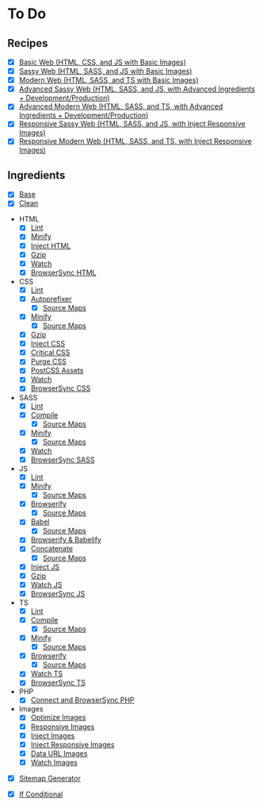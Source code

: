 To Do
================================================================================

Recipes
--------------------------------------------------------------------------------

- [x] [Basic Web (HTML, CSS, and JS with Basic Images)](https://github.com/itrusler/gulp-recipes-es6/issues/142)
- [x] [Sassy Web (HTML, SASS, and JS with Basic Images)](https://github.com/itrusler/gulp-recipes-es6/issues/144)
- [x] [Modern Web (HTML, SASS, and TS with Basic Images)](https://github.com/itrusler/gulp-recipes-es6/issues/146)
- [x] [Advanced Sassy Web (HTML, SASS, and JS, with Advanced Ingredients + Development/Production)](https://github.com/itrusler/gulp-recipes-es6/issues/160)
- [x] [Advanced Modern Web (HTML, SASS, and TS, with Advanced Ingredients + Development/Production)](https://github.com/itrusler/gulp-recipes-es6/issues/164)
- [x] [Responsive Sassy Web (HTML, SASS, and JS, with Inject Responsive Images)](https://github.com/itrusler/gulp-recipes-es6/issues/180)
- [x] [Responsive Modern Web (HTML, SASS, and TS, with Inject Responsive Images)](https://github.com/itrusler/gulp-recipes-es6/issues/196)

Ingredients
--------------------------------------------------------------------------------

- [x] [Base](https://github.com/itrusler/gulp-recipes-es6/issues/3)
- [x] [Clean](https://github.com/itrusler/gulp-recipes-es6/issues/5)
- HTML
	- [x] [Lint](https://github.com/itrusler/gulp-recipes-es6/issues/7)
	- [x] [Minify](https://github.com/itrusler/gulp-recipes-es6/issues/9)
	- [x] [Inject HTML](https://github.com/itrusler/gulp-recipes-es6/issues/115)
	- [x] [Gzip](https://github.com/itrusler/gulp-recipes-es6/issues/97)
	- [x] [Watch](https://github.com/itrusler/gulp-recipes-es6/issues/10)
	- [x] [BrowserSync HTML](https://github.com/itrusler/gulp-recipes-es6/issues/11)
- CSS
	- [x] [Lint](https://github.com/itrusler/gulp-recipes-es6/issues/15)
	- [x] [Autoprefixer](https://github.com/itrusler/gulp-recipes-es6/issues/16)
		- [x] [Source Maps](https://github.com/itrusler/gulp-recipes-es6/issues/17)
	- [x] [Minify](https://github.com/itrusler/gulp-recipes-es6/issues/18)
		- [x] [Source Maps](https://github.com/itrusler/gulp-recipes-es6/issues/19)
	- [x] [Gzip](https://github.com/itrusler/gulp-recipes-es6/issues/99)
	- [x] [Inject CSS](https://github.com/itrusler/gulp-recipes-es6/issues/21)
	- [x] [Critical CSS](https://github.com/itrusler/gulp-recipes-es6/issues/105)
	- [x] [Purge CSS](https://github.com/itrusler/gulp-recipes-es6/issues/22)
	- [x] [PostCSS Assets](https://github.com/itrusler/gulp-recipes-es6/issues/109)
	- [x] [Watch](https://github.com/itrusler/gulp-recipes-es6/issues/20)
	- [x] [BrowserSync CSS](https://github.com/itrusler/gulp-recipes-es6/issues/23)
- SASS
	- [x] [Lint](https://github.com/itrusler/gulp-recipes-es6/issues/35)
	- [x] [Compile](https://github.com/itrusler/gulp-recipes-es6/issues/36)
		- [x] [Source Maps](https://github.com/itrusler/gulp-recipes-es6/issues/37)
	- [x] [Minify](https://github.com/itrusler/gulp-recipes-es6/issues/38)
		- [x] [Source Maps](https://github.com/itrusler/gulp-recipes-es6/issues/39)
	- [x] [Watch](https://github.com/itrusler/gulp-recipes-es6/issues/40)
	- [x] [BrowserSync SASS](https://github.com/itrusler/gulp-recipes-es6/issues/41)
-	JS
	- [x] [Lint](https://github.com/itrusler/gulp-recipes-es6/issues/49)
	- [x] [Minify](https://github.com/itrusler/gulp-recipes-es6/issues/50)
		- [x] [Source Maps](https://github.com/itrusler/gulp-recipes-es6/issues/62)
	- [x] [Browserify](https://github.com/itrusler/gulp-recipes-es6/issues/51)
		- [x] [Source Maps](https://github.com/itrusler/gulp-recipes-es6/issues/52)
	- [x] [Babel](https://github.com/itrusler/gulp-recipes-es6/issues/53)
		- [x] [Source Maps](https://github.com/itrusler/gulp-recipes-es6/issues/54)
	- [x] [Browserify & Babelify](https://github.com/itrusler/gulp-recipes-es6/issues/55)
	- [x] [Concatenate](https://github.com/itrusler/gulp-recipes-es6/issues/190)
		- [x] [Source Maps](https://github.com/itrusler/gulp-recipes-es6/issues/192)
	- [x] [Inject JS](https://github.com/itrusler/gulp-recipes-es6/issues/31)
	- [x] [Gzip](https://github.com/itrusler/gulp-recipes-es6/issues/101)
	- [x] [Watch JS](https://github.com/itrusler/gulp-recipes-es6/issues/56)
	- [x] [BrowserSync JS](https://github.com/itrusler/gulp-recipes-es6/issues/57)
- TS
	- [x] [Lint](https://github.com/itrusler/gulp-recipes-es6/issues/69)
	- [x] [Compile](https://github.com/itrusler/gulp-recipes-es6/issues/70)
		- [x] [Source Maps](https://github.com/itrusler/gulp-recipes-es6/issues/71)
	- [x] [Minify](https://github.com/itrusler/gulp-recipes-es6/issues/72)
		- [x] [Source Maps](https://github.com/itrusler/gulp-recipes-es6/issues/73)
	- [x] [Browserify](https://github.com/itrusler/gulp-recipes-es6/issues/74)
		- [x] [Source Maps](https://github.com/itrusler/gulp-recipes-es6/issues/84)
	- [x] [Watch TS](https://github.com/itrusler/gulp-recipes-es6/issues/75)
	- [x] [BrowserSync TS](https://github.com/itrusler/gulp-recipes-es6/issues/76)
- PHP
	- [x] [Connect and BrowserSync PHP](https://github.com/itrusler/gulp-recipes-es6/issues/87)
- Images
	- [x] [Optimize Images](https://github.com/itrusler/gulp-recipes-es6/issues/88)
	- [x] [Responsive Images](https://github.com/itrusler/gulp-recipes-es6/issues/107)
	- [x] [Inject Images](https://github.com/itrusler/gulp-recipes-es6/issues/111)
	- [x] [Inject Responsive Images](https://github.com/itrusler/gulp-recipes-es6/issues/140)
	- [x] [Data URL Images](https://github.com/itrusler/gulp-recipes-es6/issues/117)
	- [x] [Watch Images](https://github.com/itrusler/gulp-recipes-es6/issues/89)
- [x] [Sitemap Generator](https://github.com/itrusler/gulp-recipes-es6/issues/103)
- [x] [If Conditional](https://github.com/itrusler/gulp-recipes-es6/issues/166)

